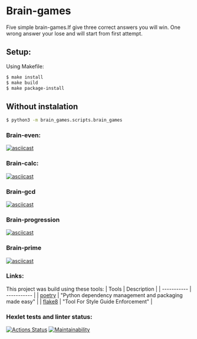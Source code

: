 # Brain-games

Five simple brain-games.If give three correct answers you will win.
One wrong answer your lose and will start from first attempt.

## Setup:

Using Makefile:

```bash
$ make install
$ make build
$ make package-install
```

## Without instalation

```bash
$ python3 -m brain_games.scripts.brain_games
```

### Brain-even:
[![asciicast](https://asciinema.org/a/9asshnzyuAsArvHb0H8FjcXLk.svg)](https://asciinema.org/a/9asshnzyuAsArvHb0H8FjcXLk)


### Brain-calc:
[![asciicast](hhttps://asciinema.org/a/F4MWNwM1oBsjGqhUwEzJxeqa8.svg)](https://asciinema.org/a/F4MWNwM1oBsjGqhUwEzJxeqa8)

### Brain-gcd
[![asciicast](https://asciinema.org/a/lseLS0DJwYqe7KVDntlK3d55u.svg)](https://asciinema.org/a/lseLS0DJwYqe7KVDntlK3d55u)

### Brain-progression
[![asciicast](https://asciinema.org/a/YWVXpKqMZgi4BK5ChrdEAZVQf.svg)](https://asciinema.org/a/YWVXpKqMZgi4BK5ChrdEAZVQf)

### Brain-prime
[![asciicast](https://asciinema.org/a/h8nP0dhl811QLiwoEZ7UC2EBG.svg)](https://asciinema.org/a/h8nP0dhl811QLiwoEZ7UC2EBG)

### Links:

This project was build using these tools:
| Tools | Description |
| ----------- | ----------- |
| [poetry](https://poetry.eustace.io/) | "Python dependency management and packaging made easy" |
| [flake8](https://flake8.pycqa.org/) | "Tool For Style Guide Enforcement" | 


### Hexlet tests and linter status:

[![Actions Status](https://github.com/Artemka1989/python-project-49/workflows/hexlet-check/badge.svg)](https://github.com/Artemka1989/python-project-49/actions)
[![Maintainability](https://api.codeclimate.com/v1/badges/8ba36e38c6ba95520ab9/maintainability)](https://codeclimate.com/github/Artemka1989/python-project-49/maintainability)
